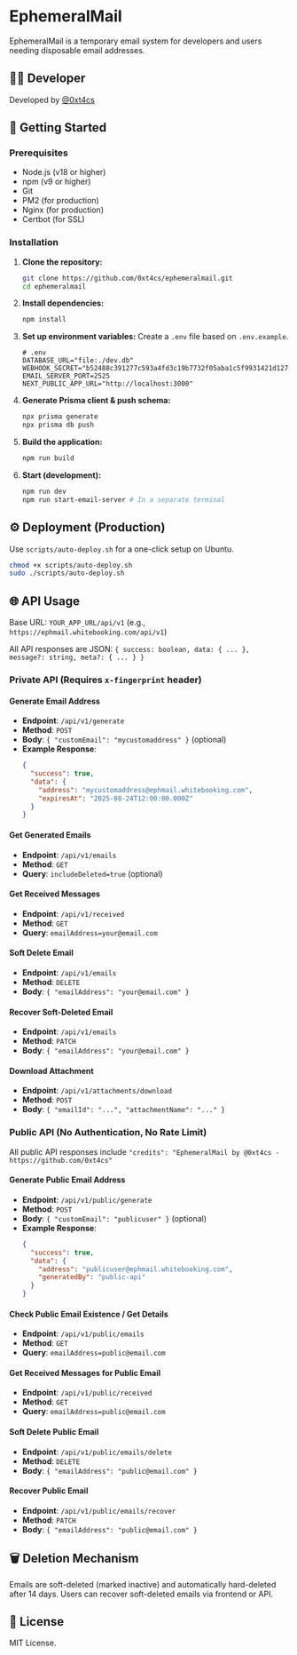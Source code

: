 # EphemeralMail

EphemeralMail is a temporary email system for developers and users needing disposable email addresses.

## 🧑‍💻 Developer

Developed by [@0xt4cs](https://github.com/0xt4cs)

## 🚀 Getting Started

### Prerequisites

- Node.js (v18 or higher)
- npm (v9 or higher)
- Git
- PM2 (for production)
- Nginx (for production)
- Certbot (for SSL)

### Installation

1.  **Clone the repository:**
    ```bash
    git clone https://github.com/0xt4cs/ephemeralmail.git
    cd ephemeralmail
    ```

2.  **Install dependencies:**
    ```bash
    npm install
    ```

3.  **Set up environment variables:**
    Create a `.env` file based on `.env.example`.
    ```
    # .env
    DATABASE_URL="file:./dev.db"
    WEBHOOK_SECRET="b52488c391277c593a4fd3c19b7732f05aba1c5f9931421d127fe348762ab336"
    EMAIL_SERVER_PORT=2525
    NEXT_PUBLIC_APP_URL="http://localhost:3000"
    ```

4.  **Generate Prisma client & push schema:**
    ```bash
    npx prisma generate
    npx prisma db push
    ```

5.  **Build the application:**
    ```bash
    npm run build
    ```

6.  **Start (development):**
    ```bash
    npm run dev
    npm run start-email-server # In a separate terminal
    ```

## ⚙️ Deployment (Production)

Use `scripts/auto-deploy.sh` for a one-click setup on Ubuntu.

```bash
chmod +x scripts/auto-deploy.sh
sudo ./scripts/auto-deploy.sh
```

## 🌐 API Usage

Base URL: `YOUR_APP_URL/api/v1` (e.g., `https://ephmail.whitebooking.com/api/v1`)

All API responses are JSON: `{ success: boolean, data: { ... }, message?: string, meta?: { ... } }`

### Private API (Requires `x-fingerprint` header)

#### Generate Email Address
-   **Endpoint**: `/api/v1/generate`
-   **Method**: `POST`
-   **Body**: `{ "customEmail": "mycustomaddress" }` (optional)
-   **Example Response**:
    ```json
    {
      "success": true,
      "data": {
        "address": "mycustomaddress@ephmail.whitebooking.com",
        "expiresAt": "2025-08-24T12:00:00.000Z"
      }
    }
    ```

#### Get Generated Emails
-   **Endpoint**: `/api/v1/emails`
-   **Method**: `GET`
-   **Query**: `includeDeleted=true` (optional)

#### Get Received Messages
-   **Endpoint**: `/api/v1/received`
-   **Method**: `GET`
-   **Query**: `emailAddress=your@email.com`

#### Soft Delete Email
-   **Endpoint**: `/api/v1/emails`
-   **Method**: `DELETE`
-   **Body**: `{ "emailAddress": "your@email.com" }`

#### Recover Soft-Deleted Email
-   **Endpoint**: `/api/v1/emails`
-   **Method**: `PATCH`
-   **Body**: `{ "emailAddress": "your@email.com" }`

#### Download Attachment
-   **Endpoint**: `/api/v1/attachments/download`
-   **Method**: `POST`
-   **Body**: `{ "emailId": "...", "attachmentName": "..." }`

### Public API (No Authentication, No Rate Limit)

All public API responses include `"credits": "EphemeralMail by @0xt4cs - https://github.com/0xt4cs"`

#### Generate Public Email Address
-   **Endpoint**: `/api/v1/public/generate`
-   **Method**: `POST`
-   **Body**: `{ "customEmail": "publicuser" }` (optional)
-   **Example Response**:
    ```json
    {
      "success": true,
      "data": {
        "address": "publicuser@ephmail.whitebooking.com",
        "generatedBy": "public-api"
      }
    }
    ```

#### Check Public Email Existence / Get Details
-   **Endpoint**: `/api/v1/public/emails`
-   **Method**: `GET`
-   **Query**: `emailAddress=public@email.com`

#### Get Received Messages for Public Email
-   **Endpoint**: `/api/v1/public/received`
-   **Method**: `GET`
-   **Query**: `emailAddress=public@email.com`

#### Soft Delete Public Email
-   **Endpoint**: `/api/v1/public/emails/delete`
-   **Method**: `DELETE`
-   **Body**: `{ "emailAddress": "public@email.com" }`

#### Recover Public Email
-   **Endpoint**: `/api/v1/public/emails/recover`
-   **Method**: `PATCH`
-   **Body**: `{ "emailAddress": "public@email.com" }`

## 🗑️ Deletion Mechanism

Emails are soft-deleted (marked inactive) and automatically hard-deleted after 14 days. Users can recover soft-deleted emails via frontend or API.

## 📄 License

MIT License.
